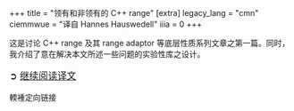+++
title = "领有和非领有的 C++ range"
[extra]
legacy_lang = "cmn"
ciemmwue = "译自 Hannes Hauswedell"
iiia = 0
+++

这是讨论 C++ range 及其 range adaptor 等底层性质系列文章之第一篇。同时，我介绍了意在解决本文所述一些问题的实验性库之设计。

<!-- more -->

<big>

➲ [继续阅读译文](@/blog/2025-09-13-non-owning-range.cmn.md)

</big>

<p class=ml-smaller>輭褈定向链接</p>